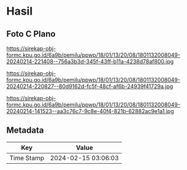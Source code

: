 # Hasil

## Foto C Plano

https://sirekap-obj-formc.kpu.go.id/6a9b/pemilu/ppwp/18/01/13/20/08/1801132008049-20240214-221408--756a3b3d-345f-43ff-b11a-4238d78af800.jpg

https://sirekap-obj-formc.kpu.go.id/6a9b/pemilu/ppwp/18/01/13/20/08/1801132008049-20240214-220827--80d9162d-fc5f-48cf-af6b-24939f41729a.jpg

https://sirekap-obj-formc.kpu.go.id/6a9b/pemilu/ppwp/18/01/13/20/08/1801132008049-20240214-141523--aa3c76c7-9c8e-40f4-821b-62882ac9e1a1.jpg


## Metadata

| Key        | Value               |
| ---------- | ------------------- |
| Time Stamp | 2024-02-15 03:06:03 |



